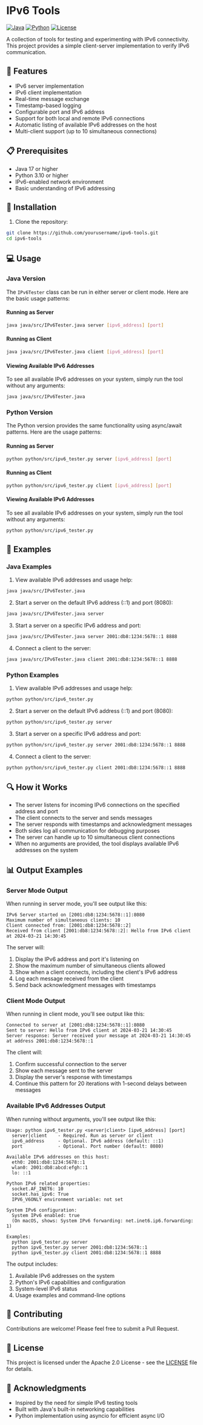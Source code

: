 # IPv6 Tools

[![Java](https://img.shields.io/badge/Java-17-red.svg)](https://www.oracle.com/java/)
[![Python](https://img.shields.io/badge/Python-3.10-blue.svg)](https://www.python.org/)
[![License](https://img.shields.io/badge/License-Apache%202.0-blue.svg)](LICENSE)

A collection of tools for testing and experimenting with IPv6 connectivity. This project provides a simple client-server implementation to verify IPv6 communication.

## 🌟 Features

- IPv6 server implementation
- IPv6 client implementation
- Real-time message exchange
- Timestamp-based logging
- Configurable port and IPv6 address
- Support for both local and remote IPv6 connections
- Automatic listing of available IPv6 addresses on the host
- Multi-client support (up to 10 simultaneous connections)

## 📋 Prerequisites

- Java 17 or higher
- Python 3.10 or higher
- IPv6-enabled network environment
- Basic understanding of IPv6 addressing

## 🚀 Installation

1. Clone the repository:
```bash
git clone https://github.com/yourusername/ipv6-tools.git
cd ipv6-tools
```

## 💻 Usage

### Java Version

The `IPv6Tester` class can be run in either server or client mode. Here are the basic usage patterns:

#### Running as Server

```bash
java java/src/IPv6Tester.java server [ipv6_address] [port]
```

#### Running as Client

```bash
java java/src/IPv6Tester.java client [ipv6_address] [port]
```

#### Viewing Available IPv6 Addresses

To see all available IPv6 addresses on your system, simply run the tool without any arguments:

```bash
java java/src/IPv6Tester.java
```

### Python Version

The Python version provides the same functionality using async/await patterns. Here are the usage patterns:

#### Running as Server

```bash
python python/src/ipv6_tester.py server [ipv6_address] [port]
```

#### Running as Client

```bash
python python/src/ipv6_tester.py client [ipv6_address] [port]
```

#### Viewing Available IPv6 Addresses

To see all available IPv6 addresses on your system, simply run the tool without any arguments:

```bash
python python/src/ipv6_tester.py
```

## 📝 Examples

### Java Examples

1. View available IPv6 addresses and usage help:
```bash
java java/src/IPv6Tester.java
```

2. Start a server on the default IPv6 address (::1) and port (8080):
```bash
java java/src/IPv6Tester.java server
```

3. Start a server on a specific IPv6 address and port:
```bash
java java/src/IPv6Tester.java server 2001:db8:1234:5678::1 8888
```

4. Connect a client to the server:
```bash
java java/src/IPv6Tester.java client 2001:db8:1234:5678::1 8888
```

### Python Examples

1. View available IPv6 addresses and usage help:
```bash
python python/src/ipv6_tester.py
```

2. Start a server on the default IPv6 address (::1) and port (8080):
```bash
python python/src/ipv6_tester.py server
```

3. Start a server on a specific IPv6 address and port:
```bash
python python/src/ipv6_tester.py server 2001:db8:1234:5678::1 8888
```

4. Connect a client to the server:
```bash
python python/src/ipv6_tester.py client 2001:db8:1234:5678::1 8888
```

## 🔍 How it Works

- The server listens for incoming IPv6 connections on the specified address and port
- The client connects to the server and sends messages
- The server responds with timestamps and acknowledgment messages
- Both sides log all communication for debugging purposes
- The server can handle up to 10 simultaneous client connections
- When no arguments are provided, the tool displays available IPv6 addresses on the system

## 📊 Output Examples

### Server Mode Output

When running in server mode, you'll see output like this:
```
IPv6 Server started on [2001:db8:1234:5678::1]:8080
Maximum number of simultaneous clients: 10
Client connected from: [2001:db8:1234:5678::2]
Received from client [2001:db8:1234:5678::2]: Hello from IPv6 client at 2024-03-21 14:30:45
```

The server will:
1. Display the IPv6 address and port it's listening on
2. Show the maximum number of simultaneous clients allowed
3. Show when a client connects, including the client's IPv6 address
4. Log each message received from the client
5. Send back acknowledgment messages with timestamps

### Client Mode Output

When running in client mode, you'll see output like this:
```
Connected to server at [2001:db8:1234:5678::1]:8080
Sent to server: Hello from IPv6 client at 2024-03-21 14:30:45
Server response: Server received your message at 2024-03-21 14:30:45 at address 2001:db8:1234:5678::1
```

The client will:
1. Confirm successful connection to the server
2. Show each message sent to the server
3. Display the server's response with timestamps
4. Continue this pattern for 20 iterations with 1-second delays between messages

### Available IPv6 Addresses Output

When running without arguments, you'll see output like this:
```
Usage: python ipv6_tester.py <server|client> [ipv6_address] [port]
  server|client    - Required. Run as server or client
  ipv6_address     - Optional. IPv6 address (default: ::1)
  port             - Optional. Port number (default: 8080)

Available IPv6 addresses on this host:
  eth0: 2001:db8:1234:5678::1
  wlan0: 2001:db8:abcd:efgh::1
  lo: ::1

Python IPv6 related properties:
  socket.AF_INET6: 10
  socket.has_ipv6: True
  IPV6_V6ONLY environment variable: not set

System IPv6 configuration:
  System IPv6 enabled: true
  (On macOS, shows: System IPv6 forwarding: net.inet6.ip6.forwarding: 1)

Examples:
  python ipv6_tester.py server
  python ipv6_tester.py server 2001:db8:1234:5678::1
  python ipv6_tester.py client 2001:db8:1234:5678::1 8888
```

The output includes:
1. Available IPv6 addresses on the system
2. Python's IPv6 capabilities and configuration
3. System-level IPv6 status
4. Usage examples and command-line options

## 🤝 Contributing

Contributions are welcome! Please feel free to submit a Pull Request.

## 📄 License

This project is licensed under the Apache 2.0 License - see the [LICENSE](LICENSE) file for details.

## 🙏 Acknowledgments

- Inspired by the need for simple IPv6 testing tools
- Built with Java's built-in networking capabilities
- Python implementation using asyncio for efficient async I/O
